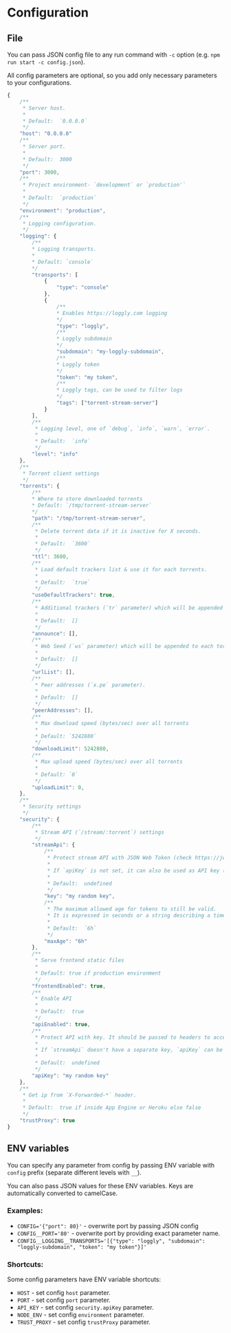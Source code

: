 # Configuration

## File

You can pass JSON config file to any run command with `-c` option (e.g. `npm run start -c config.json`).

All config parameters are optional, so you add only necessary parameters to your configurations.

```javascript
{
    /**
     * Server host.
     *
     * Default:  `0.0.0.0`
     */
    "host": "0.0.0.0"
    /**
     * Server port.
     *
     * Default:  3000
     */
    "port": 3000,
    /**
     * Project environment- `development` or `production'`
     *
     * Default:  `production`
     */
    "environment": "production",
    /**
     * Logging configuration.
     */
    "logging": {
        /**
        * Logging transports.
        *
        * Default: `console`
        */
        "transports": [
            {
                "type": "console"
            },
            {
                /**
                * Enables https://loggly.com logging
                */
                "type": "loggly",
                /**
                * Loggly subdomain
                */
                "subdomain": "my-loggly-subdomain",
                /**
                * Loggly token
                */
                "token": "my token",
                /**
                * Loggly tags, can be used to filter logs
                */
                "tags": ["torrent-stream-server"]
            }
        ],
        /**
         * Logging level, one of `debug`, `info`, `warn`, `error`.
         *
         * Default:  `info`
         */
        "level": "info"
    },
    /**
     * Torrent client settings
     */
    "torrents": {
        /**
        * Where to store downloaded torrents
        * Default: `/tmp/torrent-stream-server`
        */
        "path": "/tmp/torrent-stream-server",
        /**
         * Delete torrent data if it is inactive for X seconds.
         *
         * Default:  `3600`
         */
        "ttl": 3600,
        /**
         * Load default trackers list & use it for each torrents.
         *
         * Default:  `true`
         */
        "useDefaultTrackers": true,
        /**
         * Additional trackers (`tr` parameter) which will be appended to each torrent.
         *
         * Default:  []
         */
        "announce": [],
        /**
         * Web Seed (`ws` parameter) which will be appended to each torrent.
         *
         * Default:  []
         */
        "urlList": [],
        /**
         * Peer addresses (`x.pe` parameter).
         *
         * Default:  []
         */
        "peerAddresses": [],
        /**
         * Max download speed (bytes/sec) over all torrents
         * 
         * Default: `5242880`
         */
        "downloadLimit": 5242880,
        /**
         * Max upload speed (bytes/sec) over all torrents
         * 
         * Default: `0`
         */
        "uploadLimit": 0,
    },
    /**
     * Security settings
     */
    "security": {
        /**
         * Stream API (`/stream/:torrent`) settings
         */
        "streamApi": {
            /**
             * Protect stream API with JSON Web Token (check https://jwt.io).
             *
             * If `apiKey` is not set, it can also be used as API key (`authorization`: `bearer ${apiKey}`).
             *
             * Default:  undefined
             */
            "key": "my random key",
            /**
             * The maximum allowed age for tokens to still be valid.
             * It is expressed in seconds or a string describing a time span (check https://github.com/vercel/ms)
             *
             * Default:  `6h`
             */
            "maxAge": "6h"
        },
        /**
         * Serve frontend static files
         *
         * Default: true if production environment
         */
        "frontendEnabled": true,
        /**
         * Enable API
         *
         * Default:  true
         */
        "apiEnabled": true,
        /**
         * Protect API with key. It should be passed to headers to access the API (`authorization`: `bearer ${apiKey}`).
         *
         * If `streamApi` doesn't have a separate key, `apiKey` can be used as JSON Web Token.
         *
         * Default:  undefined
         */
        "apiKey": "my random key"
    },
    /**
     * Get ip from `X-Forwarded-*` header.
     *
     * Default:  true if inside App Engine or Heroku else false
     */
    "trustProxy": true
}
```

## ENV variables

You can specify any parameter from config by passing ENV variable with `config` prefix (separate different levels with `__`).

You can also pass JSON values for these ENV variables. Keys are automatically converted to camelCase.

### Examples:

* `CONFIG='{"port": 80}'` - overwrite port by passing JSON config
* `CONFIG__PORT='80'` - overwrite port by providing exact parameter name.
* `CONFIG__LOGGING__TRANSPORTS='[{"type": "loggly", "subdomain": "loggly-subdomain", "token": "my token"}]'`

### Shortcuts:

Some config parameters have ENV variable shortcuts:

* `HOST` - set config `host` parameter.
* `PORT` - set config `port` parameter.
* `API_KEY` - set config `security.apiKey` parameter.
* `NODE_ENV` - set config `environment` parameter.
* `TRUST_PROXY` - set config `trustProxy` parameter.
